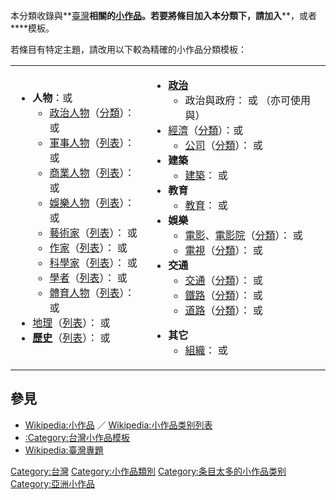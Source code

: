 本分類收錄與**[臺灣](../Page/臺灣.md "wikilink")**相關的[小作品](https://zh.wikipedia.org/wiki/Wikipedia:小作品 "wikilink")。若要將條目加入本分類下，請加入****，或者****模板。

若條目有特定主題，請改用以下較為精確的小作品分類模板：

<table>
<tbody>
<tr class="odd">
<td><ul>
<li><strong>人物</strong>：<strong></strong>或<strong></strong>
<ul>
<li><a href="https://zh.wikipedia.org/wiki/Category:台灣政治人物" title="wikilink">政治人物</a>（<a href="https://zh.wikipedia.org/wiki/Category:臺灣政治人物小作品" title="wikilink">分類</a>）：<strong></strong> 或 <strong></strong></li>
<li><a href="https://zh.wikipedia.org/wiki/Category:台灣軍事人物" title="wikilink">軍事人物</a>（<a href="https://zh.wikipedia.org/wiki/Special:链入页面/Template:TW-mil-bio-stub" title="wikilink">列表</a>）：<strong></strong> 或 <strong></strong></li>
<li><a href="https://zh.wikipedia.org/wiki/Category:台灣企業家" title="wikilink">商業人物</a>（<a href="https://zh.wikipedia.org/wiki/Special:链入页面/Template:Taiwanese_merchant-stub" title="wikilink">列表</a>）：<strong></strong> 或 <strong></strong></li>
<li><a href="https://zh.wikipedia.org/wiki/Category:台灣藝人" title="wikilink">娛樂人物</a>（<a href="https://zh.wikipedia.org/wiki/Special:链入页面/Template:台灣娛樂人物小作品" title="wikilink">列表</a>）：<strong></strong> 或 <strong></strong></li>
<li><a href="https://zh.wikipedia.org/wiki/Category:台灣藝術家" title="wikilink">藝術家</a>（<a href="https://zh.wikipedia.org/wiki/Special:链入页面/Template:Taiwan-artist-stub" title="wikilink">列表</a>）：<strong></strong> 或 <strong></strong></li>
<li><a href="https://zh.wikipedia.org/wiki/Category:台灣作家" title="wikilink">作家</a>（<a href="https://zh.wikipedia.org/wiki/Special:链入页面/Template:TW-writer-stub" title="wikilink">列表</a>）：<strong></strong> 或 <strong></strong></li>
<li><a href="https://zh.wikipedia.org/wiki/Category:台灣科學家" title="wikilink">科學家</a>（<a href="https://zh.wikipedia.org/wiki/Special:链入页面/Template:Taiwan-scientist-stub" title="wikilink">列表</a>）：<strong></strong> 或 <strong></strong></li>
<li><a href="https://zh.wikipedia.org/wiki/Category:台灣學者" title="wikilink">學者</a>（<a href="https://zh.wikipedia.org/wiki/Special:链入页面/Template:Taiwan-academic-bio-stub" title="wikilink">列表</a>）：<strong></strong> 或 <strong></strong></li>
<li><a href="https://zh.wikipedia.org/wiki/Category:台灣運動員" title="wikilink">體育人物</a>（<a href="https://zh.wikipedia.org/wiki/Special:链入页面/Template:Taiwan-sport-bio-stub" title="wikilink">列表</a>）：<strong></strong> 或 <strong></strong></li>
</ul></li>
<li><a href="https://zh.wikipedia.org/wiki/Category:台灣地理" title="wikilink">地理</a>（<a href="https://zh.wikipedia.org/wiki/Special:链入页面/Template:Taiwan-geo-stub" title="wikilink">列表</a>）：<strong></strong> 或 <strong></strong></li>
<li><strong><a href="https://zh.wikipedia.org/wiki/Category:台灣歷史" title="wikilink">歷史</a></strong>（<a href="https://zh.wikipedia.org/wiki/Special:链入页面/Template:TW-hist-stub" title="wikilink">列表</a>）：<strong></strong> 或 <strong></strong></li>
</ul></td>
<td><ul>
<li><strong><a href="https://zh.wikipedia.org/wiki/台灣政治" title="wikilink">政治</a></strong>
<ul>
<li>政治與政府：<strong></strong> 或 <strong></strong>（亦可使用與）</li>
</ul></li>
<li><a href="https://zh.wikipedia.org/wiki/Category:台灣經濟" title="wikilink">經濟</a>（<a href="https://zh.wikipedia.org/wiki/Category:台灣經濟小作品" title="wikilink">分類</a>）：或
<ul>
<li><a href="https://zh.wikipedia.org/wiki/Category:台灣公司" title="wikilink">公司</a>（<a href="https://zh.wikipedia.org/wiki/Category:台灣公司小作品" title="wikilink">分類</a>）：<strong></strong> 或 <strong></strong></li>
</ul></li>
<li><strong>建築</strong>
<ul>
<li><a href="https://zh.wikipedia.org/wiki/Category:台灣建築" title="wikilink">建築</a>：<strong></strong> 或 <strong></strong></li>
</ul></li>
<li><strong>教育</strong>
<ul>
<li><a href="https://zh.wikipedia.org/wiki/Category:台灣教育" title="wikilink">教育</a>：<strong></strong> 或 <strong></strong></li>
</ul></li>
<li><strong>娛樂</strong>
<ul>
<li><a href="https://zh.wikipedia.org/wiki/Category:台湾电影" title="wikilink">電影</a>、<a href="https://zh.wikipedia.org/wiki/Category:台灣電影院" title="wikilink">電影院</a>（<a href="https://zh.wikipedia.org/wiki/Category:台灣電影小作品" title="wikilink">分類</a>）：<strong></strong> 或 <strong></strong></li>
<li><a href="https://zh.wikipedia.org/wiki/Category:台灣電視" title="wikilink">電視</a>（<a href="https://zh.wikipedia.org/wiki/Category:台灣電視小作品" title="wikilink">分類</a>）：<strong></strong> 或 <strong></strong></li>
</ul></li>
<li><strong>交通</strong>
<ul>
<li><a href="https://zh.wikipedia.org/wiki/Category:台灣交通" title="wikilink">交通</a>（<a href="https://zh.wikipedia.org/wiki/Category:台灣交通小作品" title="wikilink">分類</a>）：<strong></strong> 或 <strong></strong></li>
<li><a href="https://zh.wikipedia.org/wiki/Category:台灣鐵路" title="wikilink">鐵路</a>（<a href="https://zh.wikipedia.org/wiki/Category:台灣鐵路小作品" title="wikilink">分類</a>）：<strong></strong> 或 <strong></strong></li>
<li><a href="https://zh.wikipedia.org/wiki/Category:台灣道路" title="wikilink">道路</a>（<a href="https://zh.wikipedia.org/wiki/Category:台灣道路小作品" title="wikilink">分類</a>）：<strong></strong> 或 <strong></strong></li>
</ul></li>
</ul>
<ul>
<li><strong>其它</strong>
<ul>
<li><a href="https://zh.wikipedia.org/wiki/Category:台灣組織" title="wikilink">組織</a>：<strong></strong> 或 <strong></strong></li>
</ul></li>
</ul></td>
</tr>
</tbody>
</table>

## 參見

  - [Wikipedia:小作品](https://zh.wikipedia.org/wiki/Wikipedia:小作品 "wikilink")
    ／
    [Wikipedia:小作品类别列表](https://zh.wikipedia.org/wiki/Wikipedia:小作品类别列表 "wikilink")
  - [:Category:台灣小作品模板](https://zh.wikipedia.org/wiki/Category:台灣小作品模板 "wikilink")
  - [Wikipedia:臺灣專題](https://zh.wikipedia.org/wiki/Wikipedia:臺灣專題 "wikilink")

[Category:台灣](https://zh.wikipedia.org/wiki/Category:台灣 "wikilink")
[Category:小作品類別](https://zh.wikipedia.org/wiki/Category:小作品類別 "wikilink")
[Category:条目太多的小作品类别](https://zh.wikipedia.org/wiki/Category:条目太多的小作品类别 "wikilink")
[Category:亞洲小作品](https://zh.wikipedia.org/wiki/Category:亞洲小作品 "wikilink")